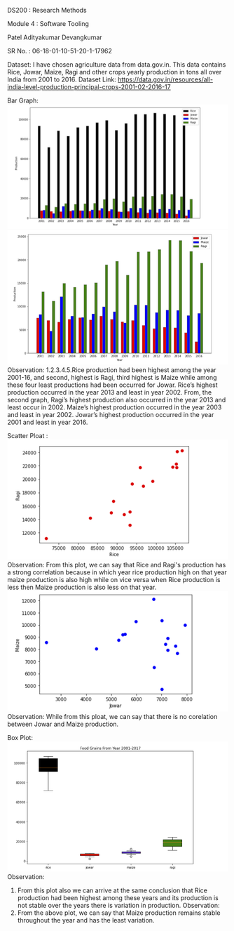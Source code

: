 DS200 : Research Methods

Module 4 : Software Tooling

Patel Adityakumar Devangkumar

SR No. : 06-18-01-10-51-20-1-17962

Dataset:
I have chosen agriculture data from data.gov.in. This data contains Rice, Jowar,
Maize, Ragi and other crops yearly production in tons all over India from 2001
to 2016.
Dataset Link: https://data.gov.in/resources/all-india-level-production-principal-crops-2001-02-2016-17

Bar Graph:
![alt text](https://github.com/adityapatel19/DS200-Research-Method/blob/main/Images/Ploat_1.png)
![alt text](https://github.com/adityapatel19/DS200-Research-Method/blob/main/Images/Ploat_2.png)
Observation:
1.2.3.4.5.Rice production had been highest among the year 2001-16, and second, highest is
Ragi, third highest is Maize while among these four least productions had been
occurred for Jowar.
Rice’s highest production occurred in the year 2013 and least in year 2002.
From, the second graph, Ragi’s highest production also occurred in the year 2013
and least occur in 2002.
Maize’s highest production occurred in the year 2003 and least in year 2002.
Jowar’s highest production occurred in the year 2001 and least in year 2016.

Scatter Ploat :
![alt text](https://github.com/adityapatel19/DS200-Research-Method/blob/main/Images/Scatter-1.png)
Observation:
From this plot, we can say that Rice and Ragi's production has a strong correlation because
in which year rice production high on that year maize production is also high while on vice
versa when Rice production is less then Maize production is also less on that year.
![alt text](https://github.com/adityapatel19/DS200-Research-Method/blob/main/Images/Scatter-2.png)
Observation:
While from this ploat, we can say that there is no corelation between Jowar and Maize
production.

Box Plot:
![alt text](https://github.com/adityapatel19/DS200-Research-Method/blob/main/Images/Box.png)
Observation:
1. From this plot also we can arrive at the same conclusion that Rice production had
been highest among these years and its production is not stable over the years there
is variation in production.
Observation:
1. From the above plot, we can say that Maize production remains stable throughout
the year and has the least variation.
